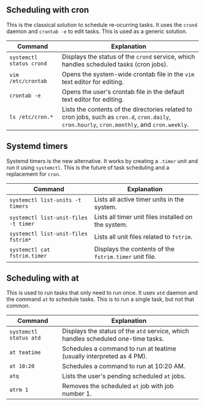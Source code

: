## Scheduling with cron

This is the classical solution to schedule re-ocurring tasks. It uses the `crond` daemon and `crontab -e` to edit tasks. This is used as a generic solution.

| Command                       | Explanation                                                                                       |
|-------------------------------|---------------------------------------------------------------------------------------------------|
| `systemctl status crond`      | Displays the status of the `crond` service, which handles scheduled tasks (cron jobs).            |
| `vim /etc/crontab`            | Opens the system-wide crontab file in the `vim` text editor for editing.                          |
| `crontab -e`                  | Opens the user's crontab file in the default text editor for editing.                             |
| `ls /etc/cron.*`              | Lists the contents of the directories related to cron jobs, such as `cron.d`, `cron.daily`, `cron.hourly`, `cron.monthly`, and `cron.weekly`. |

## Systemd timers

Systemd timers is the new alternative. It works by creating a `.timer` unit and run it using `systemctl`. This is the future of task scheduling and a replacement for `cron`.

| Command                                      | Explanation                                                                                       |
|----------------------------------------------|---------------------------------------------------------------------------------------------------|
| `systemctl list-units -t timers`             | Lists all active timer units in the system.                                                       |
| `systemctl list-unit-files -t timer`         | Lists all timer unit files installed on the system.                                               |
| `systemctl list-unit-files fstrim*`          | Lists all unit files related to `fstrim`.                                                         |
| `systemctl cat fstrim.timer`                 | Displays the contents of the `fstrim.timer` unit file.                                            |

## Scheduling with at

This is used to run tasks that only need to run once. It uses `atd` daemon and the command `at` to schedule tasks. This is to run a single task, but not that common.

| Command                   | Explanation                                                                                       |
|---------------------------|---------------------------------------------------------------------------------------------------|
| `systemctl status atd`    | Displays the status of the `atd` service, which handles scheduled one-time tasks.                 |
| `at teatime`              | Schedules a command to run at teatime (usually interpreted as 4 PM).                              |
| `at 10:20`                | Schedules a command to run at 10:20 AM.                                                           |
| `atq`                     | Lists the user's pending scheduled `at` jobs.                                                     |
| `atrm 1`                  | Removes the scheduled `at` job with job number 1.                                                 |
